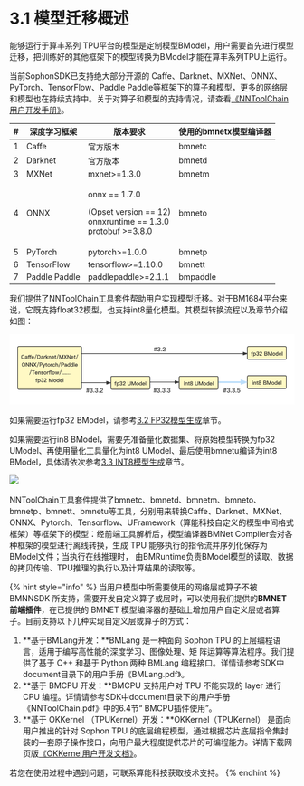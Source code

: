 # 3.1 模型迁移概述

​能够运行于算丰系列 TPU平台的模型是定制模型BModel，用户需要首先进行模型迁移，把训练好的其他框架下的模型转换为BModel才能在算丰系列TPU上运行。

当前SophonSDK已支持绝大部分开源的 Caffe、Darknet、MXNet、ONNX、PyTorch、TensorFlow、Paddle Paddle等框架下的算子和模型，更多的网络层和模型也在持续支持中。关于对算子和模型的支持情况，请查看[《NNToolChain用户开发手册》](https://doc.sophgo.com/docs/docs\_latest\_release/nntc/html/index.html)。

| # | 深度学习框架        | 版本要求                                                                                         | 使用的bmnetx模型编译器 |
| - | ------------- | -------------------------------------------------------------------------------------------- | -------------- |
| 1 | Caffe         | 官方版本                                                                                         | bmnetc         |
| 2 | Darknet       | 官方版本                                                                                         | bmnetd         |
| 3 | MXNet         | mxnet>=1.3.0                                                                                 | bmnetm         |
| 4 | ONNX          | <p>onnx == 1.7.0</p><p>(Opset version == 12)<br>onnxruntime == 1.3.0<br>protobuf >=3.8.0</p> | bmneto         |
| 5 | PyTorch       | pytorch>=1.0.0                                                                               | bmnetp         |
| 6 | TensorFlow    | tensorflow>=1.10.0                                                                           | bmnett         |
| 7 | Paddle Paddle | paddlepaddle>=2.1.1                                                                          | bmpaddle       |

我们提供了NNToolChain工具套件帮助用户实现模型迁移。对于BM1684平台来说，它既支持float32模型，也支持int8量化模型。其模型转换流程以及章节介绍如图：

![模型转换流程及对应章节介绍图](<../.gitbook/assets/模型转换 (1).png>)

如果需要运行fp32 BModel，请参考[3.2 FP32模型生成](fp32-bmodel.md)章节。

如果需要运行in8 BModel，需要先准备量化数据集、将原始模型转换为fp32 UModel、再使用量化工具量化为int8 UModel、最后使用bmnetu编译为int8 BModel，具体请依次参考[3.3 INT8模型生成](int8-bmodel/)章节。[\
](https://1684.gitbook.io/bmnnsdk2-1684-2-0-1/on-windows10)

![](https://blobscdn.gitbook.com/v0/b/gitbook-28427.appspot.com/o/assets%2F-LufSofvg6JXrqEew0Gt%2F-Lufo9im7-linXRqaRCB%2F-Lufofcitdz9oW4NJaZ0%2F3.png?alt=media\&token=f2a5b343-3ac4-4d54-8d91-f4a37e10f5ae)

NNToolChain工具套件提供了bmnetc、bmnetd、bmnetm、bmneto、bmnetp、bmnett、bmnetu等工具，分别用来转换Caffe、Darknet、MXNet、ONNX、Pytorch、Tensorflow、UFramework（算能科技自定义的模型中间格式框架）等框架下的模型：经前端工具解析后，模型编译器BMNet Compiler会对各种框架的模型进行离线转换，生成 TPU 能够执行的指令流并序列化保存为BModel文件；当执行在线推理时， 由BMRuntime负责BModel模型的读取、数据的拷贝传输、TPU推理的执行以及计算结果的读取等。

{% hint style="info" %}
当用户模型中所需要使用的网络层或算子不被 BMNNSDK 所支持，需要开发自定义算子或层时，可以使用我们提供的**BMNET 前端插件**，在已提供的 BMNET 模型编译器的基础上增加用户自定义层或者算子。目前支持以下几种实现自定义层或算子的方式：

1. **基于BMLang开发：**BMLang 是一种面向 Sophon TPU 的上层编程语言，适用于编写高性能的深度学习、图像处理、矩 阵运算等算法程序。我们提供了基于 C++ 和基于 Python 两种 BMLang 编程接口。详情请参考SDK中document目录下的用户手册《BMLang.pdf》。
2. **基于 BMCPU 开发：**BMCPU 支持用户对 TPU 不能实现的 layer 进行 CPU 编程。详情请参考SDK中document目录下的用户手册《NNToolChain.pdf》中的6.4节“ BMCPU插件使用”。
3. **基于 OKKernel （TPUKernel）开发：**OKKernel（TPUKernel） 是面向用户推出的针对 Sophon TPU 的底层编程模型，通过根据芯片底层指令集封装的一套原子操作接口，向用户最大程度提供芯片的可编程能力。详情下载网页版[《OKKernel用户开发文档》](https://sophon-file.sophon.cn/sophon-prod-s3/drive/21/11/09/10/okkernel.zip)。

若您在使用过程中遇到问题，可联系算能科技获取技术支持。
{% endhint %}
